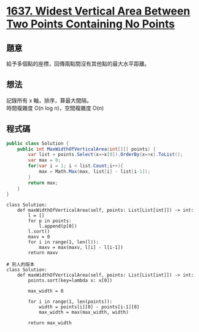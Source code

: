 # [1637. Widest Vertical Area Between Two Points Containing No Points](https://leetcode.com/problems/widest-vertical-area-between-two-points-containing-no-points/)

## 題意

給予多個點的座標，回傳兩點間沒有其他點的最大水平距離。

## 想法

記錄所有 x 軸，排序，算最大間隔。  
時間複雜度 O(n log n)，空間複雜度 O(n)

## 程式碼

```csharp
public class Solution {
    public int MaxWidthOfVerticalArea(int[][] points) {
        var list = points.Select(x=>x[0]).OrderBy(x=>x).ToList();
        var max = 0;
        for(var i = 1; i < list.Count;i++){
            max = Math.Max(max, list[i] - list[i-1]);
        }
        return max;
    }
}
```

```py3
class Solution:
    def maxWidthOfVerticalArea(self, points: List[List[int]]) -> int:
        l = []
        for p in points:
            l.append(p[0])
        l.sort()
        maxv = 0
        for i in range(1, len(l)):
            maxv = max(maxv, l[i] - l[i-1])
        return maxv
```

```py3
# 別人的版本
class Solution:
    def maxWidthOfVerticalArea(self, points: List[List[int]]) -> int:
        points.sort(key=lambda x: x[0])

        max_width = 0

        for i in range(1, len(points)):
            width = points[i][0] - points[i-1][0]
            max_width = max(max_width, width)

        return max_width
```
